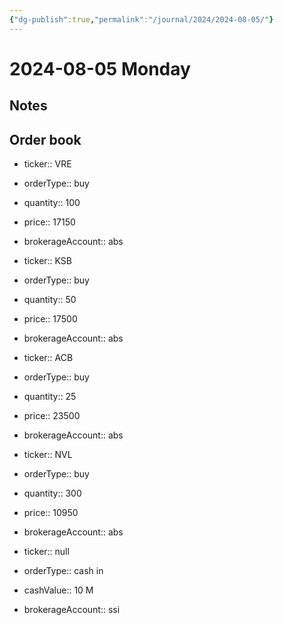 ```yaml
---
{"dg-publish":true,"permalink":"/journal/2024/2024-08-05/"}
---
```


# 2024-08-05 Monday

## Notes

## Order book

- ticker:: VRE
- orderType:: buy
- quantity:: 100
- price:: 17150
- brokerageAccount:: abs

- ticker:: KSB
- orderType:: buy
- quantity:: 50
- price:: 17500
- brokerageAccount:: abs

- ticker:: ACB
- orderType:: buy
- quantity:: 25
- price:: 23500
- brokerageAccount:: abs

- ticker:: NVL
- orderType:: buy
- quantity:: 300
- price:: 10950
- brokerageAccount:: abs

- ticker:: null
- orderType:: cash in
- cashValue:: 10 M
- brokerageAccount:: ssi
